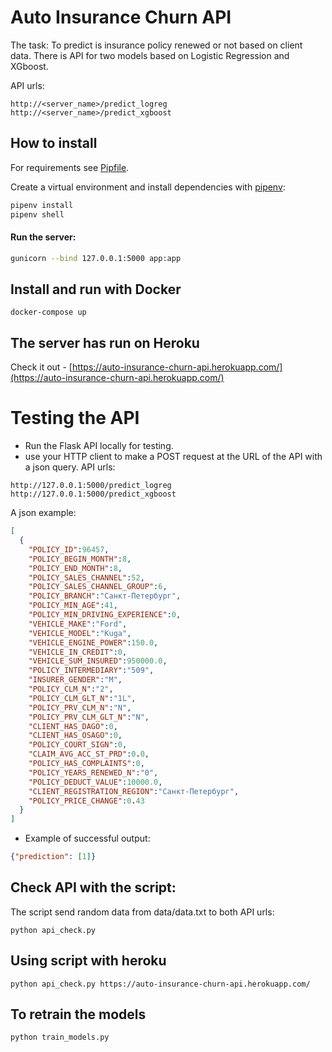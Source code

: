 # Auto Insurance Churn API

The task: To predict is insurance policy renewed or not based on client data.
There is API for two models based on Logistic Regression and XGboost.

API urls:
```
http://<server_name>/predict_logreg
http://<server_name>/predict_xgboost
```

## How to install

For requirements see [Pipfile](Pipfile).

Create a virtual environment and install dependencies with [pipenv](https://github.com/pypa/pipenv):
```sh
pipenv install
pipenv shell
```
#### Run the server:
```sh
gunicorn --bind 127.0.0.1:5000 app:app
```

## Install and run with Docker
```
docker-compose up
```

## The server has run on Heroku 
Check it out - 
[https://auto-insurance-churn-api.herokuapp.com/](https://auto-insurance-churn-api.herokuapp.com/)

# Testing the API

- Run the Flask API locally for testing.
- use your HTTP client to make a POST request at the URL of the API with a json query.
API urls:
```
http://127.0.0.1:5000/predict_logreg
http://127.0.0.1:5000/predict_xgboost
```

A json example:
```json
[
  {
    "POLICY_ID":96457,
    "POLICY_BEGIN_MONTH":8,
    "POLICY_END_MONTH":8,
    "POLICY_SALES_CHANNEL":52,
    "POLICY_SALES_CHANNEL_GROUP":6,
    "POLICY_BRANCH":"Санкт-Петербург",
    "POLICY_MIN_AGE":41,
    "POLICY_MIN_DRIVING_EXPERIENCE":0,
    "VEHICLE_MAKE":"Ford",
    "VEHICLE_MODEL":"Kuga",
    "VEHICLE_ENGINE_POWER":150.0,
    "VEHICLE_IN_CREDIT":0,
    "VEHICLE_SUM_INSURED":950000.0,
    "POLICY_INTERMEDIARY":"509",
    "INSURER_GENDER":"M",
    "POLICY_CLM_N":"2",
    "POLICY_CLM_GLT_N":"1L",
    "POLICY_PRV_CLM_N":"N",
    "POLICY_PRV_CLM_GLT_N":"N",
    "CLIENT_HAS_DAGO":0,
    "CLIENT_HAS_OSAGO":0,
    "POLICY_COURT_SIGN":0,
    "CLAIM_AVG_ACC_ST_PRD":0.0,
    "POLICY_HAS_COMPLAINTS":0,
    "POLICY_YEARS_RENEWED_N":"0",
    "POLICY_DEDUCT_VALUE":10000.0,
    "CLIENT_REGISTRATION_REGION":"Санкт-Петербург",
    "POLICY_PRICE_CHANGE":0.43
  }
]
```

- Example of successful output:
```json
{"prediction": [1]}
```

## Check API with the script:
The script send random data from data/data.txt to both API urls:
```
python api_check.py 
```

## Using script with heroku
```
python api_check.py https://auto-insurance-churn-api.herokuapp.com/
```
## To retrain the models
```
python train_models.py
```
